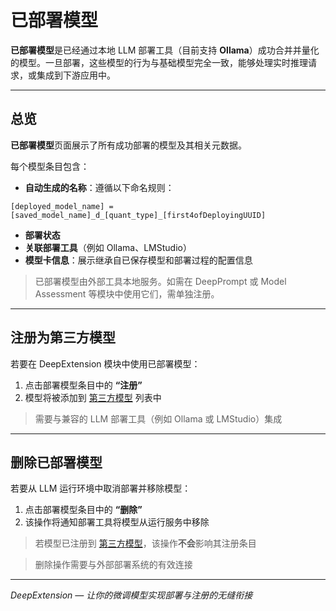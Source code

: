 
# 已部署模型

**已部署模型**是已经通过本地 LLM 部署工具（目前支持 **Ollama**）成功合并并量化的模型。一旦部署，这些模型的行为与基础模型完全一致，能够处理实时推理请求，或集成到下游应用中。

---

## 总览

**已部署模型**页面展示了所有成功部署的模型及其相关元数据。

每个模型条目包含：

- **自动生成的名称**：遵循以下命名规则：

```
[deployed_model_name] = [saved_model_name]_d_[quant_type]_[first4ofDeployingUUID]
```

- **部署状态**
- **关联部署工具**（例如 Ollama、LMStudio）
- **模型卡信息**：展示继承自已保存模型和部署过程的配置信息

> 已部署模型由外部工具本地服务。如需在 DeepPrompt 或 Model Assessment 等模块中使用它们，需单独注册。

---

## 注册为第三方模型

若要在 DeepExtension 模块中使用已部署模型：

1. 点击部署模型条目中的 **“注册”**
2. 模型将被添加到 [第三方模型](thirdparty-models.zh.md) 列表中

> 需要与兼容的 LLM 部署工具（例如 Ollama 或 LMStudio）集成

---

## 删除已部署模型

若要从 LLM 运行环境中取消部署并移除模型：

1. 点击部署模型条目中的 **“删除”**
2. 该操作将通知部署工具将模型从运行服务中移除

> 若模型已注册到 [第三方模型](thirdparty-models.zh.md)，该操作**不会**影响其注册条目

> 删除操作需要与外部部署系统的有效连接

---

*DeepExtension — 让你的微调模型实现部署与注册的无缝衔接*
